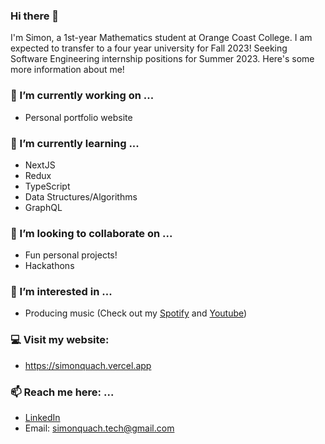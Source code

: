 ### Hi there 👋

I'm Simon, a 1st-year Mathematics student at Orange Coast College. I am expected to transfer to a four year university for Fall 2023! Seeking Software Engineering internship positions for Summer 2023. Here's some more information about me!

### 🔭 I’m currently working on ...
- Personal portfolio website

### 🌱 I’m currently learning ...
- NextJS
- Redux
- TypeScript
- Data Structures/Algorithms
- GraphQL

### 👯 I’m looking to collaborate on ...
- Fun personal projects!
- Hackathons

### 🌟 I’m interested in ...
- Producing music (Check out my [Spotify](https://open.spotify.com/artist/3SMVcm2yTCliC2bm6hSdFr?si=9sxQUBFlQq2jJxI95Z9Oag) and [Youtube](https://youtube.com/c/tropistact))

### 💻 Visit my website: 
- https://simonquach.vercel.app

### 📫 Reach me here: ...
- [LinkedIn](https://www.linkedin.com/in/simon-quach/)
- Email: simonquach.tech@gmail.com
